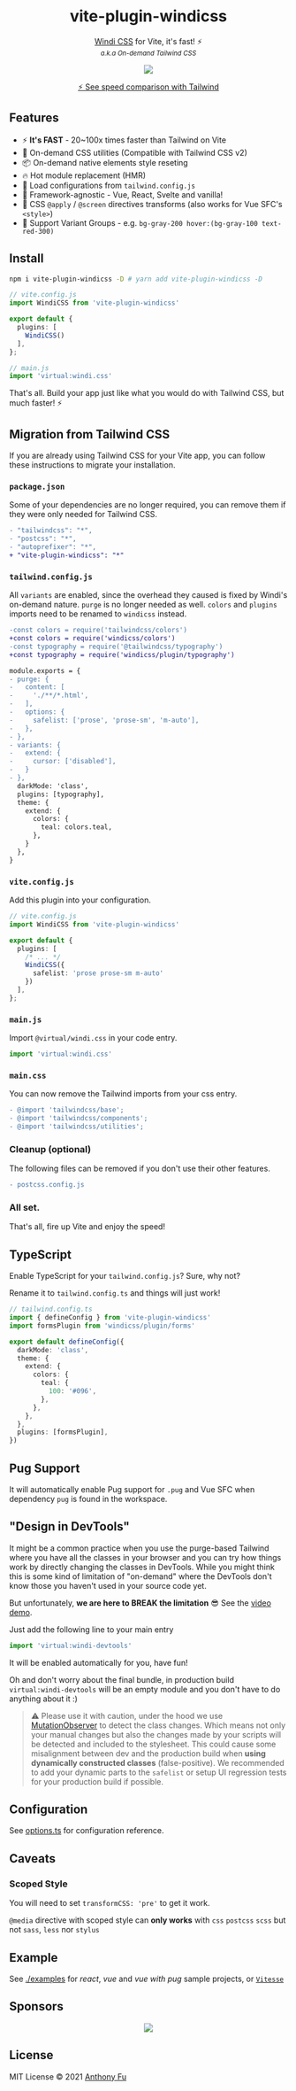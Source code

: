 <h1 align='center'>vite-plugin-windicss</h1>

<p align='center'><a href="https://github.com/voorjaar/windicss">Windi CSS</a> for Vite, it's fast! ⚡️<br>
<sup><em>a.k.a On-demand Tailwind CSS</em></sup>
</p>

<p align='center'>
<a href='https://www.npmjs.com/package/vite-plugin-windicss'>
<img src='https://img.shields.io/npm/v/vite-plugin-windicss?color=0EA5E9&label='>
</a>
</p>

<p align='center'>
<a href='https://twitter.com/antfu7/status/1361398324587163648'>⚡️ See speed comparison with Tailwind</a>
</p>

## Features

- ⚡️ **It's FAST** - 20~100x times faster than Tailwind on Vite
- 🧩 On-demand CSS utilities (Compatible with Tailwind CSS v2)
- 📦 On-demand native elements style reseting
- 🔥 Hot module replacement (HMR)
- 🍃 Load configurations from `tailwind.config.js`
- 🤝 Framework-agnostic - Vue, React, Svelte and vanilla!
- 📄 CSS `@apply` / `@screen` directives transforms (also works for Vue SFC's `<style>`)
- 🎳 Support Variant Groups - e.g. `bg-gray-200 hover:(bg-gray-100 text-red-300)`

## Install

```bash
npm i vite-plugin-windicss -D # yarn add vite-plugin-windicss -D
```

```ts
// vite.config.js
import WindiCSS from 'vite-plugin-windicss'

export default {
  plugins: [
    WindiCSS()
  ],
};
```

```ts
// main.js
import 'virtual:windi.css'
```

That's all. Build your app just like what you would do with Tailwind CSS, but much faster! ⚡️

## Migration from Tailwind CSS

If you are already using Tailwind CSS for your Vite app, you can follow these instructions to migrate your installation.

### `package.json`

Some of your dependencies are no longer required, you can remove them if they were only needed for Tailwind CSS.

```diff
- "tailwindcss": "*",
- "postcss": "*",
- "autoprefixer": "*",
+ "vite-plugin-windicss": "*"
```

### `tailwind.config.js`

All `variants` are enabled, since the overhead they caused is fixed by Windi's on-demand nature. `purge` is no longer needed as well. `colors` and `plugins` imports need to be renamed to `windicss` instead.

```diff
-const colors = require('tailwindcss/colors')
+const colors = require('windicss/colors')
-const typography = require('@tailwindcss/typography')
+const typography = require('windicss/plugin/typography')

module.exports = {
- purge: {
-   content: [
-     './**/*.html',
-   ],
-   options: {
-     safelist: ['prose', 'prose-sm', 'm-auto'],
-   },
- },
- variants: {
-   extend: {
-     cursor: ['disabled'],
-   }
- },
  darkMode: 'class',
  plugins: [typography],
  theme: {
    extend: {
      colors: {
        teal: colors.teal,
      },
    }
  },
}
```

### `vite.config.js`

Add this plugin into your configuration.

```ts
// vite.config.js
import WindiCSS from 'vite-plugin-windicss'

export default {
  plugins: [
    /* ... */
    WindiCSS({
      safelist: 'prose prose-sm m-auto'
    })
  ],
};
```

### `main.js`

Import `@virtual/windi.css` in your code entry.

```ts
import 'virtual:windi.css'
```

### `main.css`

You can now remove the Tailwind imports from your css entry.

```diff
- @import 'tailwindcss/base';
- @import 'tailwindcss/components';
- @import 'tailwindcss/utilities';
```

### Cleanup (optional)

The following files can be removed if you don't use their other features.

```diff
- postcss.config.js
```

### All set.

That's all, fire up Vite and enjoy the speed!

## TypeScript

Enable TypeScript for your `tailwind.config.js`? Sure, why not?

Rename it to `tailwind.config.ts` and things will just work!

```ts
// tailwind.config.ts
import { defineConfig } from 'vite-plugin-windicss'
import formsPlugin from 'windicss/plugin/forms'

export default defineConfig({
  darkMode: 'class',
  theme: {
    extend: {
      colors: {
        teal: {
          100: '#096',
        },
      },
    },
  },
  plugins: [formsPlugin],
})
```

## Pug Support

It will automatically enable Pug support for `.pug` and Vue SFC when dependency `pug` is found in the workspace.

## "Design in DevTools"

It might be a common practice when you use the purge-based Tailwind where you have all the classes in your browser and you can try how things work by directly changing the classes in DevTools. While you might think this is some kind of limitation of "on-demand" where the DevTools don't know those you haven't used in your source code yet.

But unfortunately, **we are here to BREAK the limitation** 😎 See the [video demo](https://twitter.com/antfu7/status/1372244287975387145).

Just add the following line to your main entry

```js
import 'virtual:windi-devtools'
```

It will be enabled automatically for you, have fun!

Oh and don't worry about the final bundle, in production build `virtual:windi-devtools` will be an empty module and you don't have to do anything about it :)

> ⚠️ Please use it with caution, under the hood we use [MutationObserver](https://developer.mozilla.org/en-US/docs/Web/API/MutationObserver) to detect the class changes. Which means not only your manual changes but also the changes made by your scripts will be detected and included to the stylesheet. This could cause some misalignment between dev and the production build when **using dynamically constructed classes** (false-positive). We recommended to add your dynamic parts to the `safelist` or setup UI regression tests for your production build if possible.

## Configuration

See [options.ts](https://github.com/windicss/vite-plugin-windicss/blob/main/packages/plugin-utils/src/options.ts) for configuration reference.


## Caveats

### Scoped Style

You will need to set `transformCSS: 'pre'` to get it work.

`@media` directive with scoped style can **only works** with `css` `postcss` `scss` but not `sass`, `less` nor `stylus`


## Example

See [./examples](./examples) for *react*, *vue* and *vue with pug* sample projects, or [`Vitesse`](https://github.com/antfu/vitesse)

## Sponsors

<p align="center">
  <a href="https://cdn.jsdelivr.net/gh/antfu/static/sponsors.svg">
    <img src='https://cdn.jsdelivr.net/gh/antfu/static/sponsors.svg'/>
  </a>
</p>

## License

MIT License © 2021 [Anthony Fu](https://github.com/antfu)
